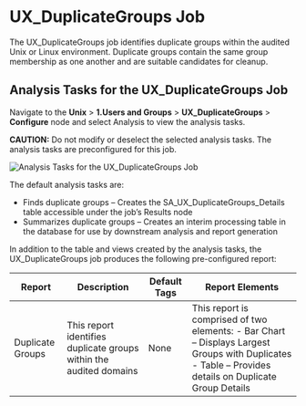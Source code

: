 # UX_DuplicateGroups Job

The UX_DuplicateGroups job identifies duplicate groups within the audited Unix or Linux environment.
Duplicate groups contain the same group membership as one another and are suitable candidates for
cleanup.

## Analysis Tasks for the UX_DuplicateGroups Job

Navigate to the **Unix** > **1.Users and Groups** > **UX_DuplicateGroups** > **Configure** node and
select Analysis to view the analysis tasks.

**CAUTION:** Do not modify or deselect the selected analysis tasks. The analysis tasks are
preconfigured for this job.

![Analysis Tasks for the UX_DuplicateGroups Job](/img/product_docs/accessanalyzer/12.0/solutions/activedirectory/groups/duplicategroupsanalysis.webp)

The default analysis tasks are:

- Finds duplicate groups – Creates the SA_UX_DuplicateGroups_Details table accessible under the
  job’s Results node
- Summarizes duplicate groups – Creates an interim processing table in the database for use by
  downstream analysis and report generation

In addition to the table and views created by the analysis tasks, the UX_DuplicateGroups job
produces the following pre-configured report:

| Report           | Description                                                        | Default Tags | Report Elements                                                                                                                                       |
| ---------------- | ------------------------------------------------------------------ | ------------ | ----------------------------------------------------------------------------------------------------------------------------------------------------- |
| Duplicate Groups | This report identifies duplicate groups within the audited domains | None         | This report is comprised of two elements: - Bar Chart – Displays Largest Groups with Duplicates - Table – Provides details on Duplicate Group Details |
